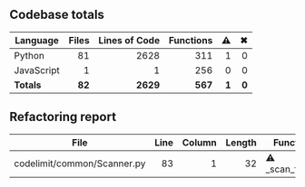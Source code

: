 ## Codebase totals
| **Language** | **Files** | **Lines of Code** | **Functions** | ⚠ | ✖ |
| --- | ---: | ---: | ---: | ---: | ---: |
| Python | 81 | 2628 | 311 | 1 | 0 |
| JavaScript | 1 | 1 | 256 | 0 | 0 |
| **Totals** | **82** | **2629** | **567** | **1** | **0** |

## Refactoring report
| **File** | **Line** | **Column** | **Length** | **Function** |
| --- | ---: | ---: | ---: | --- |
| codelimit/common/Scanner.py | 83 | 1 | 32 | ⚠ _scan_folder |

